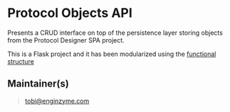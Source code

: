 # Protocol Objects API

Presents a CRUD interface on top of the persistence layer storing objects from the Protocol Designer SPA project.

This is a Flask project and it has been modularized using the [functional structure](https://exploreflask.com/en/latest/blueprints.html#functional-structure)

## Maintainer(s)
> tobi@enginzyme.com

